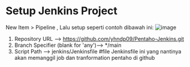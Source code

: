 # Setup Jenkins Project

New Item > Pipeline , Lalu setup seperti contoh dibawah ini:
![image](https://github.com/user-attachments/assets/cde0d290-ee3e-4f12-a72a-71aa6f61d404)

1. Repository URL --> https://github.com/yhndp09/Pentaho-Jenkins.git
2. Branch Specifier (blank for 'any')--> */main
3. Script Path --> jenkins/Jenkinsfile        #file Jenkinsfile ini yang nantinya akan memanggil job dan tranformation pentaho di github
